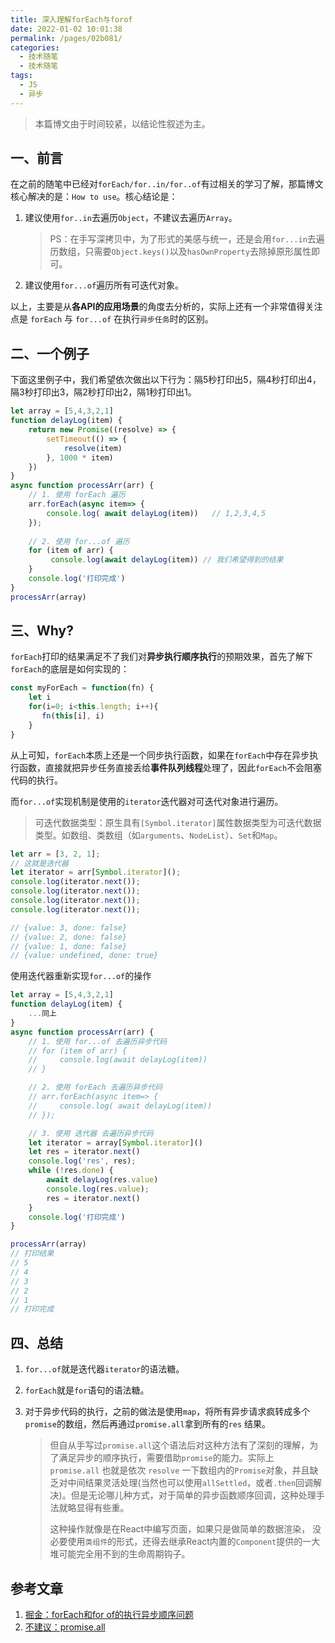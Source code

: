 ```yaml
---
title: 深入理解forEach与forof
date: 2022-01-02 10:01:38
permalink: /pages/02b081/
categories:
  - 技术随笔
  - 技术随笔
tags:
  - JS
  - 异步
---
```


> 本篇博文由于时间较紧，以结论性叙述为主。

## 一、前言

在之前的随笔中已经对`forEach/for..in/for..of`有过相关的学习了解，那篇博文核心解决的是：`How to use`。核心结论是：

1. 建议使用`for..in`去遍历`Object`，不建议去遍历`Array`。

   > PS：在手写深拷贝中，为了形式的美感与统一，还是会用`for...in`去遍历数组，只需要`Object.keys()`以及`hasOwnProperty`去除掉原形属性即可。

2. 建议使用`for...of`遍历所有可迭代对象。

以上，主要是从**各API的应用场景**的角度去分析的，实际上还有一个非常值得关注点是 `forEach` 与 `for...of` 在执行`异步任务`时的区别。



## 二、一个例子

下面这里例子中，我们希望依次做出以下行为：隔5秒打印出5，隔4秒打印出4，隔3秒打印出3，隔2秒打印出2，隔1秒打印出1。

```javascript
let array = [5,4,3,2,1]
function delayLog(item) {
    return new Promise((resolve) => {
        setTimeout(() => {
            resolve(item)
        }, 1000 * item)
    })
}
async function processArr(arr) {
    // 1. 使用 forEach 遍历
    arr.forEach(async item=> {
        console.log( await delayLog(item))   // 1,2,3,4,5
    });
  
  	// 2. 使用 for...of 遍历
    for (item of arr) {
         console.log(await delayLog(item)) // 我们希望得到的结果
    }
    console.log('打印完成')
}
processArr(array)
```



## 三、Why?

`forEach`打印的结果满足不了我们对**异步执行顺序执行**的预期效果，首先了解下`forEach`的底层是如何实现的：

```javascript
const myForEach = function(fn) {
    let i
    for(i=0; i<this.length; i++){
       fn(this[i], i)
    }      
}
```

从上可知，`forEach`本质上还是一个同步执行函数，如果在`forEach`中存在异步执行函数，直接就把异步任务直接丢给**事件队列线程**处理了，因此`forEach`不会阻塞代码的执行。

而`for...of`实现机制是使用的`iterator`迭代器对可迭代对象进行遍历。

> 可迭代数据类型：原生具有`[Symbol.iterator]`属性数据类型为可迭代数据类型。如数组、类数组（如`arguments`、`NodeList`）、`Set`和`Map`。

```javascript
let arr = [3, 2, 1];
// 这就是迭代器
let iterator = arr[Symbol.iterator]();
console.log(iterator.next());
console.log(iterator.next());
console.log(iterator.next());
console.log(iterator.next());

// {value: 3, done: false}
// {value: 2, done: false}
// {value: 1, done: false}
// {value: undefined, done: true}
```

使用迭代器重新实现`for...of`的操作

```javascript
let array = [5,4,3,2,1]
function delayLog(item) {
    ...同上
}
async function processArr(arr) {
    // 1. 使用 for...of 去遍历异步代码
    // for (item of arr) {
    //     console.log(await delayLog(item))
    // }

    // 2. 使用 forEach 去遍历异步代码
    // arr.forEach(async item=> {
    //     console.log( await delayLog(item))      
    // });

    // 3. 使用 迭代器 去遍历异步代码
    let iterator = array[Symbol.iterator]()
    let res = iterator.next()
    console.log('res', res);
    while (!res.done) {
        await delayLog(res.value)
        console.log(res.value);
        res = iterator.next()
    }
    console.log('打印完成')
}

processArr(array)
// 打印结果
// 5
// 4
// 3
// 2
// 1
// 打印完成
```



## 四、总结

1. `for...of`就是迭代器`iterator`的语法糖。

2. `forEach`就是`for`语句的语法糖。

3. 对于异步代码的执行，之前的做法是使用`map`，将所有异步请求疯转成多个`promise`的数组，然后再通过`promise.all`拿到所有的`res` 结果。

   > 但自从手写过`promise.all`这个语法后对这种方法有了深刻的理解，为了满足异步的顺序执行，需要借助`promise`的能力。实际上 `promise.all` 也就是依次 `resolve` 一下数组内的`Promise`对象，并且缺乏对中间结果灵活处理(当然也可以使用`allSettled`，或者`.then`回调解决)。但是无论哪儿种方式，对于简单的异步函数顺序回调，这种处理手法就略显得有些重。
   >
   > 这种操作就像是在React中编写页面，如果只是做简单的数据渲染， 没必要使用`类组件`的形式，还得去继承React内置的`Component`提供的一大堆可能完全用不到的生命周期钩子。

   

## 参考文章

1. [掘金：forEach和for of的执行异步顺序问题](https://juejin.cn/post/6844904129471463432)
2. [不建议：promise.all](https://zhuanlan.zhihu.com/p/135440962)









